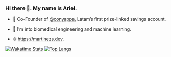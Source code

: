 ### Hi there 👋. My name is Ariel.

- 🔭 Co-Founder of [@conyappa](https://github.com/conyappa), Latam’s first prize-linked savings account.

- 🌱 I’m into biomedical engineering and machine learning.

- 🌐 https://martinezs.dev.

[![Wakatime Stats](https://github-readme-stats.vercel.app/api/wakatime?username=ariel&layout=compact&custom_title=Activity)](https://github.com/anuraghazra/github-readme-stats) [![Top Langs](https://github-readme-stats.vercel.app/api/top-langs/?username=ariel-m-s&count_private=true&show_icons=true&langs_count=7&layout=compact&hide=jupyter%20notebook&custom_title=Top%20Langs)](https://github.com/anuraghazra/github-readme-stats)
